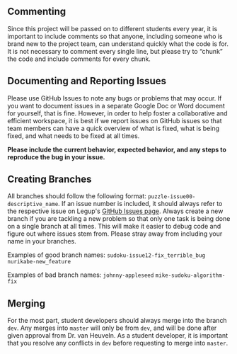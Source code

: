 ## Commenting
Since this project will be passed on to different students every year, it is important to include comments so that anyone, including someone who is brand new to the project team, can understand quickly what the code is for. It is not necessary to comment every single line, but please try to “chunk” the code and include comments for every chunk.

## Documenting and Reporting Issues
Please use GitHub Issues to note any bugs or problems that may occur. If you want to document issues in a separate Google Doc or Word document for yourself, that is fine. However, in order to help foster a collaborative and efficient workspace, it is best if we report issues on GitHub issues so that team members can have a quick overview of what is fixed, what is being fixed, and what needs to be fixed at all times.

**Please include the current behavior, expected behavior, and any steps to reproduce the bug in your issue.**

## Creating Branches
All branches should follow the following format: `puzzle-issue00-descriptive_name`. If an issue number is included, it should always refer to the respective issue on Legup's [GitHub Issues page](https://github.com/Bram-Hub/Legup/issues). Always create a new branch if you are tackling a new problem so that only one task is being done on a single branch at all times. This will make it easier to debug code and figure out where issues stem from. Please stray away from including your name in your branches.

Examples of good branch names:
	`sudoku-issue12-fix_terrible_bug`
	`nurikabe-new_feature`

Examples of bad branch names:
	`johnny-appleseed`
	`mike-sudoku-algorithm-fix`

## Merging
For the most part, student developers should always merge into the branch `dev`. Any merges into `master` will only be from `dev`, and will be done after given approval from Dr. van Heuveln. As a student developer, it is important that you resolve any conflicts in `dev` before requesting to merge into `master`.
